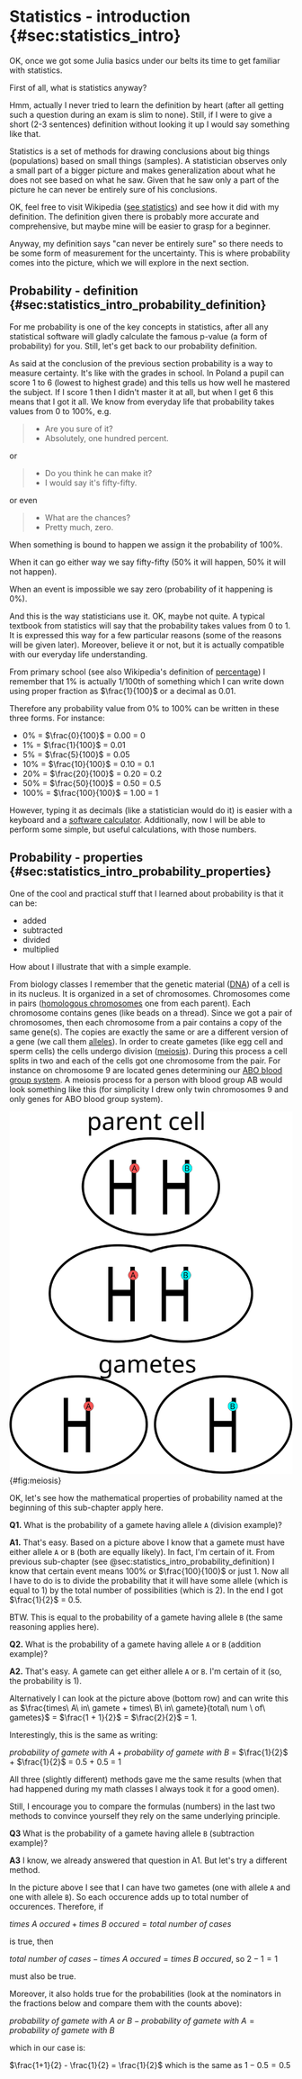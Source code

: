 # Statistics - introduction {#sec:statistics_intro}

OK, once we got some Julia basics under our belts its time to get familiar with statistics.

First of all, what is statistics anyway?

Hmm, actually I never tried to learn the definition by heart (after all getting such a question during an exam is slim to none). Still, if I were to give a short (2-3 sentences) definition without looking it up I would say something like that.

Statistics is a set of methods for drawing conclusions about big things (populations) based on small things (samples). A statistician observes only a small part of a bigger picture and makes generalization about what he does not see based on what he saw. Given that he saw only a part of the picture he can never be entirely sure of his conclusions.

OK, feel free to visit Wikipedia ([see statistics](https://en.wikipedia.org/wiki/Statistics)) and see how it did with my definition. The definition given there is probably more accurate and comprehensive, but maybe mine will be easier to grasp for a beginner.

Anyway, my definition says "can never be entirely sure" so there needs to be some form of measurement for the uncertainty.
This is where probability comes into the picture, which we will explore in the next section.

## Probability - definition {#sec:statistics_intro_probability_definition}

For me probability is one of the key concepts in statistics, after all any statistical software will gladly calculate the famous p-value (a form of probability) for you.
Still, let's get back to our probability definition.

As said at the conclusion of the previous section probability is a way to measure certainty.
It's like with the grades in school. In Poland a pupil can score 1 to 6 (lowest to highest grade) and this tells us how well he mastered the subject.
If I score 1 then I didn't master it at all, but when I get 6 this means that I got it all.
We know from everyday life that probability takes values from 0 to 100%, e.g.

> - Are you sure of it?
> - Absolutely, one hundred percent.

or

> - Do you think he can make it?
> - I would say it's fifty-fifty.

or even

> - What are the chances?
> - Pretty much, zero.

When something is bound to happen we assign it the probability of 100%.

When it can go either way we say fifty-fifty (50% it will happen, 50% it will not happen).

When an event is impossible we say zero (probability of it happening is 0%).

And this is the way statisticians use it. OK, maybe not quite. A typical textbook from statistics will say that the probability takes values from 0 to 1.
It is expressed this way for a few particular reasons (some of the reasons will be given later). Moreover, believe it or not, but it is actually compatible with our everyday life understanding.

From primary school (see also Wikipedia's definition of [percentage](https://en.wikipedia.org/wiki/Percentage)) I remember that 1%  is actually 1/100th of something which I can write down using proper fraction as $\frac{1}{100}$ or a decimal as 0.01.

Therefore any probability value from 0% to 100% can be written in these three forms. For instance:

- 0% = $\frac{0}{100}$ = 0.00 = 0
- 1% = $\frac{1}{100}$ = 0.01
- 5% = $\frac{5}{100}$ = 0.05
- 10% = $\frac{10}{100}$ = 0.10 = 0.1
- 20% = $\frac{20}{100}$ = 0.20 = 0.2
- 50% = $\frac{50}{100}$ = 0.50 = 0.5
- 100% = $\frac{100}{100}$ = 1.00 = 1

However, typing it as decimals (like a statistician would do it) is easier with a keyboard and a [software calculator](https://en.wikipedia.org/wiki/Software_calculator).
Additionally, now I will be able to perform some simple, but useful calculations, with those numbers.

## Probability - properties {#sec:statistics_intro_probability_properties}

One of the cool and practical stuff that I learned about probability is that it can be:

- added
- subtracted
- divided
- multiplied

How about I illustrate that with a simple example.

From biology classes I remember that the genetic material ([DNA](https://en.wikipedia.org/wiki/DNA)) of a cell is in its nucleus.
It is organized in a set of chromosomes. Chromosomes come in pairs ([homologous chromosomes](https://en.wikipedia.org/wiki/Homologous_chromosome) one from each parent). Each chromosome contains genes (like beads on a thread). Since we got a pair of chromosomes, then each chromosome from a pair contains a copy of the same gene(s). The copies are exactly the same or are a different version of a gene (we call them [alleles](https://en.wikipedia.org/wiki/Allele)). In order to create gametes (like egg cell and sperm cells) the cells undergo division ([meiosis](https://en.wikipedia.org/wiki/Meiosis)). During this process a cell splits in two and each of the cells got one chromosome from the pair. For instance on chromosome 9 are located genes determining our [ABO blood group system](https://en.wikipedia.org/wiki/ABO_blood_group_system#Genetics). A meiosis process for a person with blood group AB would look something like this (for simplicity I drew only twin chromosomes 9 and only genes for ABO blood group system).

![Meiosis. Splitting of a cell of a person with blood group AB.](./images/meiosis.svg){#fig:meiosis}

OK, let's see how the mathematical properties of probability named at the beginning of this sub-chapter apply here.

**Q1.** What is the probability of a gamete having allele `A` (division example)?

**A1.** That's easy. Based on a picture above I know that a gamete must have either allele `A` or `B` (both are equally likely). In fact, I'm certain of it. From previous sub-chapter (see @sec:statistics_intro_probability_definition) I know that certain event means 100% or $\frac{100}{100}$ or just 1. Now all I have to do is to divide the probability that it will have some allele (which is equal to 1) by the total number of possibilities (which is 2). In the end I got $\frac{1}{2}$ = 0.5.

BTW. This is equal to the probability of a gamete having allele `B` (the same reasoning applies here).

**Q2.** What is the probability of a gamete having allele `A` or `B` (addition example)?

**A2.** That's easy. A gamete can get either allele `A` or `B`. I'm certain of it (so, the probability is 1).

Alternatively I can look at the picture above (bottom row) and can write this as $\frac{times\ A\ in\ gamete + times\ B\ in\ gamete}{total\ num \ of\ gametes}$ = $\frac{1 + 1}{2}$ = $\frac{2}{2}$ = 1.

Interestingly, this is the same as writing:

$probability\ of\ gamete\ with\ A + probability\ of\ gamete\ with\ B$ = $\frac{1}{2}$ + $\frac{1}{2}$ = 0.5 + 0.5 = 1

All three (slightly different) methods gave me the same results (when that had happened during my math classes I always took it for a good omen).

Still, I encourage you to compare the formulas (numbers) in the last two methods to convince yourself they rely on the same underlying principle.

**Q3** What is the probability of a gamete having allele `B` (subtraction example)?

**A3** I know, we already answered that question in A1. But let's try a different method.

In the picture above I see that I can have two gametes (one with allele `A` and one with allele `B`). So each occurence adds up to total number of occurences.
Therefore, if

$times\ A\ occured + times\ B\ occured = total\ number\ of\ cases$

is true, then

$total\ number\ of\ cases - times\ A\ occured = times\ B\ occured$, so $2 - 1 = 1$

must also be true.

Moreover, it also holds true for the probabilities (look at the nominators in the fractions below and compare them with the counts above):

$probability\ of\ gamete\ with\ A\ or\ B - probability\ of\ gamete\ with\ A = probability\ of\ gamete\ with\ B$ 

which in our case is:

$\frac{1+1}{2} - \frac{1}{2} = \frac{1}{2}$ which is the same as $1 - 0.5 = 0.5$
